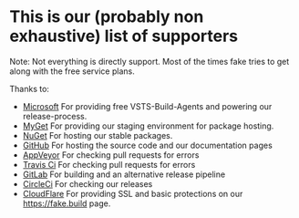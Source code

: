 # This is our (probably non exhaustive) list of supporters

Note: Not everything is directly support. Most of the times fake tries to get along with the free service plans.

Thanks to:

* [Microsoft](https://www.microsoft.com)
  For providing free VSTS-Build-Agents and powering our release-process.
* [MyGet](https://www.myget.org/)
  For providing our staging environment for package hosting.
* [NuGet](https://www.nuget.org/)
  For hosting our stable packages.
* [GitHub](https://github.com/)
  For hosting the source code and our documentation pages
* [AppVeyor](https://www.appveyor.com/)
  For checking pull requests for errors
* [Travis Ci](https://www.travis-ci.org/)
  For checking pull requests for errors
* [GitLab](https://gitlab.com/)
  For building and an alternative release pipeline
* [CircleCi](https://circleci.com/)
  For checking our releases
* [CloudFlare](https://www.cloudflare.com/)
  For providing SSL and basic protections on our https://fake.build page.
